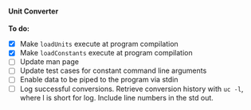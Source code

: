 #### Unit Converter

**To do:**

- [X] Make `loadUnits` execute at program compilation
- [X] Make `loadConstants` execute at program compilation
- [ ] Update man page
- [ ] Update test cases for constant command line arguments
- [ ] Enable data to be piped to the program via stdin
- [ ] Log successful conversions. Retrieve conversion history with `uc -l`, where l is short for log. Include line numbers in the std out.
